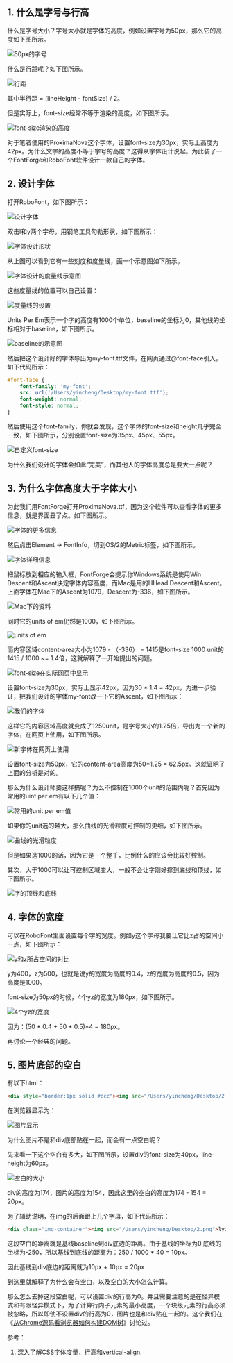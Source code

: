 ## 1. 什么是字号与行高

什么是字号大小？字号大小就是字体的高度，例如设置字号为50px，那么它的高度如下图所示。

![50px的字号](https://lc-mhke0kuv.cn-n1.lcfile.com/5fc5817fc5e871c031d7.png)

什么是行距呢？如下图所示。

![行距](https://lc-mhke0kuv.cn-n1.lcfile.com/d4acda526ca19619d45b.png)

其中半行距 = (lineHeight - fontSize) / 2。

但是实际上，font-size经常不等于渲染的高度，如下图所示。

![font-size渲染的高度](https://lc-mhke0kuv.cn-n1.lcfile.com/df96656ec5251fa58652.png)

对于笔者使用的ProximaNova这个字体，设置font-size为30px，实际上高度为42px。为什么文字的高度不等于字号的高度？这得从字体设计说起。为此装了一个FontForge和RoboFont软件设计一款自己的字体。

## 2. 设计字体

打开RoboFont，如下图所示：

![设计字体](https://lc-mhke0kuv.cn-n1.lcfile.com/78b8e78303b95ff1bb42.png)

双击l和y两个字母，用钢笔工具勾勒形状，如下图所示：

![字体设计形状](https://lc-mhke0kuv.cn-n1.lcfile.com/69a95ad64ed3b6a0565a.png)

从上图可以看到它有一些刻度和度量线，画一个示意图如下所示。

![字体设计的度量线示意图](https://lc-mhke0kuv.cn-n1.lcfile.com/e2f396b77bf32804e940.png)

这些度量线的位置可以自己设置：

![度量线的设置](https://lc-mhke0kuv.cn-n1.lcfile.com/af675324474664a18895.png)

Units Per Em表示一个字的高度有1000个单位，baseline的坐标为0，其他线的坐标相对于baseline，如下图所示。

![baseline的示意图](https://lc-mhke0kuv.cn-n1.lcfile.com/83dea5757fd5e2a2369d.png)

然后把这个设计好的字体导出为my-font.ttf文件，在网页通过@font-face引入，如下代码所示：

```css
#font-face {
    font-family: 'my-font';
    src: url('/Users/yincheng/Desktop/my-font.ttf');
    font-weight: normal;
    font-style: normal;
}
```

然后使用这个font-family，你就会发现，这个字体的font-size和height几乎完全一致，如下图所示，分别设置font-size为35px、45px、55px。

![自定义font-size](https://lc-mhke0kuv.cn-n1.lcfile.com/d67ceda6ab4849332437.png)

为什么我们设计的字体会如此“完美”，而其他人的字体高度总是要大一点呢？

## 3. 为什么字体高度大于字体大小

为此我们用FontForge打开ProximaNova.ttf，因为这个软件可以查看字体的更多信息，就是界面丑了点。如下图所示。

![字体的更多信息](https://lc-mhke0kuv.cn-n1.lcfile.com/7510729556c89d6df3ae.png)

然后点击Element -> FontInfo，切到OS/2的Metric标签，如下图所示。

![字体详细信息](https://lc-mhke0kuv.cn-n1.lcfile.com/c506d6db8280e1cf3385.png)

把鼠标放到相应的输入框，FontForge会提示你Windows系统是使用Win Descent和Ascent决定字体内容高度，而Mac是用的HHead Descent和Ascent。上面字体在Mac下的Ascent为1079，Descent为-336，如下图所示。

![Mac下的资料](https://lc-mhke0kuv.cn-n1.lcfile.com/2466c768058f9f100adf.png)

同时它的units of em仍然是1000，如下图所示。

![units of em](https://lc-mhke0kuv.cn-n1.lcfile.com/a9d72950897c8282d19b.png)

而内容区域content-area大小为1079 - （-336） = 1415是font-size 1000 unit的1415 / 1000 ~= 1.4倍，这就解释了一开始提出的问题。

![font-size在实际网页中显示](https://lc-mhke0kuv.cn-n1.lcfile.com/705ebb820fa075d564e1.png)

设置font-size为30px，实际上显示42px，因为30 * 1.4 = 42px，为进一步验证，把我们设计的字体my-font改一下它的Ascent，如下图所示：

![我们的字体](https://lc-mhke0kuv.cn-n1.lcfile.com/852885f0ea862a265b3e.png)

这样它的内容区域高度就变成了1250unit，是字号大小的1.25倍，导出为一个新的字体，在网页上使用，如下图所示。

![新字体在网页上使用](https://lc-mhke0kuv.cn-n1.lcfile.com/9b3d0e025a574a38326a.png)

设置font-size为50px，它的content-area高度为50*1.25 = 62.5px。这就证明了上面的分析是对的。

那么为什么设计师要这样搞呢？为么不控制在1000个unit的范围内呢？首先因为常用的uint per em有以下几个值：

![常用的unit per em值](https://lc-mhke0kuv.cn-n1.lcfile.com/753bbe0e2d1949a238ef.png)

如果你的unit选的越大，那么曲线的光滑粒度可控制的更细，如下图所示。

![曲线的光滑粒度](https://lc-mhke0kuv.cn-n1.lcfile.com/63a066aa7a771cb2abcc.png)

但是如果选1000的话，因为它是一个整千，比例什么的应该会比较好控制。

其次，大于1000可以让可控制区域变大，一般不会让字刚好撑到底线和顶线，如下图所示。

![字的顶线和底线](https://lc-mhke0kuv.cn-n1.lcfile.com/7764c29c2e4d3b20bb36.png)

## 4. 字体的宽度

可以在RoboFont里面设置每个字的宽度。例如y这个字母我要让它比z占的空间小一点，如下图所示：

![y和z所占空间的对比](https://lc-mhke0kuv.cn-n1.lcfile.com/eb1210781c3bfa155e8a.png)

y为400，z为500，也就是说y的宽度为高度的0.4，z的宽度为高度的0.5，因为高度是1000。

font-size为50px的时候，4个yz的宽度为180px，如下图所示。

![4个yz的宽度](https://lc-mhke0kuv.cn-n1.lcfile.com/ba034392636ae9f43509.png)

因为：(50 * 0.4 + 50 * 0.5)*4 = 180px。

再讨论一个经典的问题。

## 5. 图片底部的空白

有以下html：

```html
<div style="border:1px solid #ccc"><img src="/Users/yincheng/Desktop/2.png"></div>
```

在浏览器显示为：

![图片显示](https://lc-mhke0kuv.cn-n1.lcfile.com/a339cf9006072cb34fd9.png)

为什么图片不是和div底部贴在一起，而会有一点空白呢？

先来看一下这个空白有多大，如下图所示，设置div的font-size为40px，line-height为60px。

![空白的大小](https://lc-mhke0kuv.cn-n1.lcfile.com/1b6f38b78f969e4f2aa0.png)

div的高度为174，图片的高度为154，因此这里的空白的高度为174 - 154 = 20px。

为了辅助说明，在img的后面跟上几个字母，如下代码所示：

```html
<div class="img-container"><img src="/Users/yincheng/Desktop/2.png">lyz</div>
```

这段空白的距离就是基线baseline到div底边的距离。由于基线的坐标为0.底线的坐标为-250，所以基线到底线的距离为：250 / 1000 * 40 = 10px。

因此基线到div底边的距离就为10px + 10px = 20px

到这里就解释了为什么会有空白，以及空白的大小怎么计算。

那么怎么去掉这段空白呢，可以设置div的行高为0。并且需要注意的是在怪异模式和有限怪异模式下，为了计算行内子元素的最小高度，一个块级元素的行高必须被忽略，所以即使不设置div的行高为0，图片也是和div贴在一起的。这个我们在《[从Chrome源码看浏览器如何构建DOM树](http://fed.renren.com/2017/01/30/chrome-build-dom/)》讨论过。

参考：

1. [深入了解CSS字体度量，行高和vertical-align](https://www.w3cplus.com/css/css-font-metrics-line-height-and-vertical-align.html).